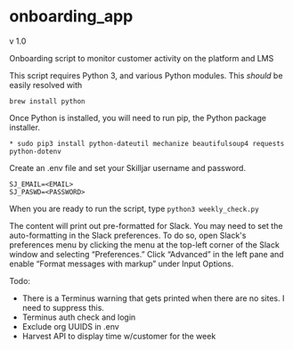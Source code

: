 # onboarding_app
v 1.0

Onboarding script to monitor customer activity on the platform and LMS

This script requires Python 3, and various Python modules. This _should_ be easily
resolved with

```brew install python```

Once Python is installed, you will need to run pip, the Python package installer.
```
* sudo pip3 install python-dateutil mechanize beautifulsoup4 requests python-dotenv
```

Create an .env file and set your Skilljar username and password.
```
SJ_EMAIL=<EMAIL>
SJ_PASWD=<PASSWORD>
```

When you are ready to run the script, type ```python3 weekly_check.py```

The content will print out pre-formatted for Slack. You may need to set the auto-formatting in the Slack preferences. To do so, open Slack's preferences menu by clicking the menu at the top-left corner of the Slack window and selecting “Preferences.” Click “Advanced” in the left pane and enable “Format messages with markup” under Input Options.

Todo: 
 * There is a Terminus warning that gets printed when there are no sites. I need to suppress this.
 * Terminus auth check and login
 * Exclude org UUIDS in .env
 * Harvest API to display time w/customer for the week
